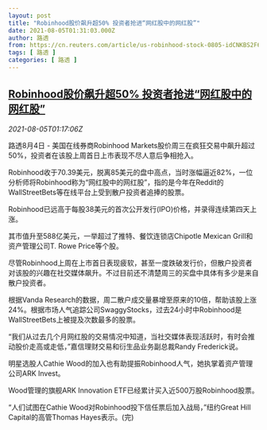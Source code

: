 ```yaml
---
layout: post
title: "Robinhood股价飙升超50% 投资者抢进“网红股中的网红股”"
date: 2021-08-05T01:31:03.000Z
author: 路透
from: https://cn.reuters.com/article/us-robinhood-stock-0805-idCNKBS2F604C
tags: [ 路透 ]
categories: [ 路透 ]
---
```

<!--1628127063000-->
[Robinhood股价飙升超50% 投资者抢进“网红股中的网红股”](https://cn.reuters.com/article/us-robinhood-stock-0805-idCNKBS2F604C)
------

<div>
<div><i>2021-08-05T01:17:06Z</i></div><p>路透8月4日 - 美国在线券商Robinhood Markets股价周三在疯狂交易中飙升超过50%，投资者在该股上周首日上市表现不尽人意后争相抢入。</p><p>Robinhood收于70.39美元，脱离85美元的盘中高点，当时涨幅逼近82%，一位分析师将Robinhood称为“网红股中的网红股”，指的是今年在Reddit的WallStreetBets等在线平台上受到散户投资者追捧的股票。</p><p>Robinhood已远高于每股38美元的首次公开发行(IPO)价格，并录得连续第四天上涨。</p><p>其市值升至588亿美元，一举超过了推特、餐饮连锁店Chipotle Mexican Grill和资产管理公司T. Rowe Price等个股。</p><p>尽管Robinhood上周在上市首日表现疲软，甚至一度跌破发行价，但散户投资者对该股的兴趣在社交媒体飙升。不过目前还不清楚周三的买盘中具体有多少是来自散户投资者。</p><p>根据Vanda Research的数据，周二散户成交量暴增至原来的10倍，帮助该股上涨24%。根据市场人气追踪公司SwaggyStocks，过去24小时中Robinhood是WallStreetBets上被提及次数最多的股票。</p><p>“我们从过去几个月网红股的交易情况中知道，当社交媒体表现活跃时，有时会推动股价走高或走低，”嘉信理财交易和衍生品业务副总裁Randy Frederick说。</p><p>明星选股人Cathie Wood的加入也有助提振Robinhood人气，她执掌着资产管理公司ARK Invest。</p><p>Wood管理的旗舰ARK Innovation ETF已经累计买入近500万股Robinhood股票。</p><p>“人们试图在Cathie Wood对Robinhood投下信任票后加入战局，”纽约Great Hill Capital的高管Thomas Hayes表示。(完)</p>
</div>
